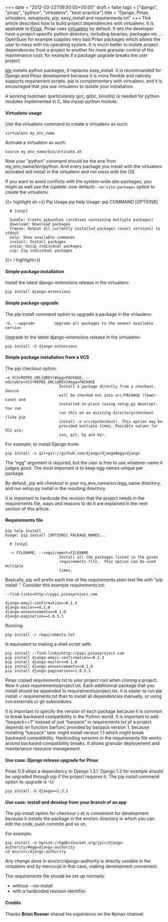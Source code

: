 +++
date = "2012-03-22T08:50:00+00:00"
draft = false
tags = ["django", "pinax", "python", "virtualenv", "best-practice"]
title = "Django, Pinax, virtualenv, setuptools, pip, easy_install and requirements.txt"
+++
This article describes how to build project dependencies with virtualenv. It is appliable to [Pinax](http://pinaxproject.com/).
Pinax uses [virtualenv](http://pypi.python.org/pypi/virtualenv) by default. It lets the developer have a project-specific python directory, including binaries, packages etc … OpenSuse for example supplies very bad Pinax packages which allows the user to mess with his operating system. It is much better to isolate project dependencies from a project to another for more granular control of the maintenance cost; for example if a package upgrade breaks the user project.

[pip](http://pypi.python.org/pypi/pip) installs python packages, it replaces easy_install. It is recommanded for Django and Pinax development because it is more flexible and natively supports requirement scripts. pip is complementary with virtualenv, and it is encouraged that you use virtualenv to isolate your installation.

A working toolchain (particularely gcc, glibc, binutils) is needed for python modules implemented in C, like mysql-python module.

#### Virtualenv usage

Use the virtualenv command to create a virtualenv as such:

    virtualenv my_env_name

Activate a virtualenv as such:

    source my_env_name/bin/activate.sh

Now your "python" command should be the one from my_env_name/bin/python. And every package you install with the virtualenv activated will install in the virtualenv and not mess with the OS.

If you want to avoid conflicts with the system-wide site-packages, you might as well use the (*update*: now default)`--no-site-packages` option to create the virtualenv.


{{< highlight  sh >}}
    Pip
    Usage
    pip help
    Usage: pip COMMAND [OPTIONS]

      # [snip]

      bundle: Create pybundles (archives containing multiple packages)
      download: Download packages
      freeze: Output all currently installed packages (exact versions) to stdout
      help: Show available commands
      install: Install packages
      unzip: Unzip individual packages
      zip: Zip individual packages
{{< / highlight>}}


#### Simple package installation

Install the latest django-extensions release in the virtualenv:

    pip install django-extensions

#### Simple package upgrade

The pip install command option to upgrade a package in the virtaulenv:

    -U, --upgrade         Upgrade all packages to the newest available version

Upgrade to the latest django-extensions release in the virtualenv:

    pip install -U django-extensions

#### Simple package installation from a VCS

The pip checkout option:

    -e VCS+REPOS_URL[@REV]#egg=PACKAGE, --editable=VCS+REPOS_URL[@REV]#egg=PACKAGE
                            Install a package directly from a checkout. Source
                            will be checked out into src/PACKAGE (lower-case) and
                            installed in-place (using setup.py develop). You can
                            run this on an existing directory/checkout (like pip
                            install -e src/mycheckout). This option may be
                            provided multiple times. Possible values for VCS are:
                            svn, git, hg and bzr.

For example, to install Django trunk:

    pip install -e git+git://github.com/django/django#egg=django

The “egg” argument is required, but the user is free to use whatever name it judges good. The most important is to keep egg names unique per package.

By default, pip will checkout in your my_env_name/src/egg_name directory, and run setup.py install in the resulting directory.

It is important to hardcode the revision that the project needs in the requirements file, ways and reasons to do it are explained in the next section of this article.

#### Requirements file

    pip help install
    Usage: pip install [OPTIONS] PACKAGE_NAMES...

      # [snip]

      -r FILENAME, --requirement=FILENAME
                            Install all the packages listed in the given
                            requirements file.  This option can be used multiple
                            times.

Basically, pip will prefix each line of the requirements plain text file with “pip install “. Consider this example requirements.txt:

    --find-links=http://pypi.pinaxproject.com

    django-email-confirmation==0.1.3
    django-mailer==0.1.0
    django-announcements==0.1.0
    django-pagination==1.0.5.1

Running:

    pip install -r requirements.txt

Is equivalent to making a shell script with:

    pip install --find-links=http://pypi.pinaxproject.com
    pip install django-email-confirmation==0.1.3
    pip install django-mailer==0.1.0
    pip install django-announcements==0.1.0
    pip install django-pagination==1.0.5.1

Pinax copied requirements.txt to your project root when cloning a project. Now it uses requirements/project.txt. Each additionnal package that you install should be appended to requirements/project.txt. It is easier to run pip install -r requirements.txt than to install all dependencies manually, or using svn:externals or git submodules.

It is important to specify the version of each package because it is common to break backward compatibility in the Python world. It is important to add “barpack==1” instead of just “barpack” in requirements.txt pf a project depends on function barfunc provided by barpack version 1, because installing “barpack” later might install version 1.1 which might break backward compatibility. Hardcoding versions in the requirements file works around backward compatibility breaks. It allows granular deployement and maintenance resource management.

#### Use case: Django release upgrade for Pinax

Pinax 0.9 ships a dependency to Django 1.3.1. Django 1.2 for example should be upgraded through pip if the project requires it. The pip install command option to upgrade is -U:

    pip install -U django==1.3.1

#### Use case: install and develop from your branch of an app

The pip install option for checkout (-e) is convenient for development because it installs the package in the env/src directory in which you can edit the code, push commits and so on.

For example:

    pip install -e hg+ssh://hg@bitbucket.org/jpic/django-authority/#egg=django-authority
    cd env/src/django-authority

Any change done in env/src/django-authority is directly useable in the virtualenv and by mercurial in that case, making development convenient.

The requirements file should be set up normally:

- without --no-install
- with a hardcoded revision identifier.

#### Credits

Thanks **Brian Rosner** shared his experience on the #pinax channel.
